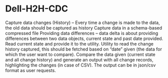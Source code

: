 # Dell-H2H-CDC
Capture data changes (History) – Every time a change is made to the data, the old data should be captured as history Capture data in a schema-based compressed file Providing data differences – data delta is about providing differences between two data objects, current state and past date provided. Read current state and provide it to the utility. Utility to read the change history captured, this should be fetched based on “date” given (the data for which the user want to compare). Compare the data given (current state and all change history) and generate an output with all change records, highlighting the changes (in case of CSV). The output can be in json/csv format as user requests.
